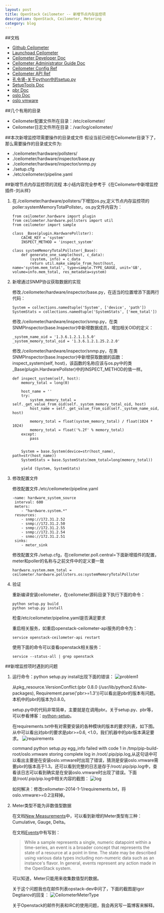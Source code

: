 ```yaml
---
layout: post
title: OpenStack Ceilometer -- 新增节点内存监控项
description: OpenStack, Ceilometer, Metering
category: blog
---
```


##文档
* [Github Ceilometer](https://github.com/openstack/ceilometer)
* [Launchpad Ceilometer](https://launchpad.net/cilometer)
* [Ceilometer Developer Doc](http://docs.openstack.org/developer/ceilometer/)
* [Ceilometer Administrator Guide Doc](http://docs.openstack.org/admin-guide-cloud/telemetry.html)
* [Ceilometer Config Ref](http://docs.openstack.org/kilo/config-reference/content/ch_configuring-openstack-telemetry.html)
* [Ceilometer API Ref](http://developer.openstack.org/api-ref-telemetry-v2.html)
* [孔令贤-关于python中的setup.py](http://lingxiankong.github.io/blog/2013/12/23/python-setup/)
* [SetupTools Doc](http://pythonhosted.org/setuptools/)
* [pbr Doc](http://docs.openstack.org/developer/pbr/)
* [oslo Doc](https://wiki.openstack.org/wiki/Oslo)
* [oslo vmware](http://rpmfind.net/linux/RPM/fedora/21/x86_64/p/python-oslo-vmware-0.3-2.fc21.noarch.html)

##几个有用的目录
* Ceilometer配置文件所在目录：/etc/ceilometer/
* Ceilometer日志文件所在目录：/var/log/ceilometer/

##本次新增监控项需要操作的目录或文件
假设当前已经在Ceilometer目录下了，那么需要操作的目录或文件为:

* ./ceilometer/hardware/pollsters/
* ./ceilometer/hardware/inspector/base.py
* ./ceilometer/hardware/inspector/snmp.py
* ./setup.cfg
* ./etc/ceilometer/pipeline.yaml

##新增节点内存监控项的流程
本小结内容完全参考于《在Ceilometer中新增监控插件-刘从祥》

1. 在./ceilometer/hardware/pollsters/下增加os.py,定义节点内存监控项的poller:systemMemoryTotalPollster。os.py文件内容为：
    
    ```
    from ceilometer.hardware import plugin
    from ceilometer.hardware.pollsters import util
    from ceilometer import sample

    class _Base(plugin.HardwarePollster):
        CACHE_KEY = 'system'
        INSPECT_METHOD = 'inspect_system'

    class systemMemoryTotalPollster(_Base):
        def generate_one_sample(host, c_data):
            (system, info) = c_data
            return util.make_sample_from_host(host, name='system.mem_total', type=sample.TYPE_GAUGE, unit='GB', volume=info.mem_total, res_metadata=system)
    ```

2. 新增通过SNMP协议获取数据的实现

    修改./ceilometer/hardware/inspector/base.py，在适当的位置增添下面两行代码：
    
    ```
    System = collections.namedtuple('System', ['device', 'path'])
    SystemStats = collections.namedtuple('SystemStats', ['mem_total'])
    ```

    修改./ceilometer/hardware/inspector/snmp.py，在类SNMPInspector(base.Inspector)中新增数据成员，增加相关OID的定义：
    
    ```
    _system_name_oid = '1.3.6.1.2.1.1.5.0'
    _system_memory_total_oid = '1.3.6.1.2.1.25.2.2.0'
    ```

    修改./ceilometer/hardware/inspector/snmp.py，在类SNMPInspector(base.Inspector)中新增获取数据的函数：inspect_system(self, host)，该函数的名称应该与os.py中的类_Base(plugin.HardwarePollster)中的INSPECT_METHOD的值一样。
    
    ```
    def inspect_system(self, host):
        memory_total = long(0)

        host_name = ''
        try:
            system_memory_total = self._get_value_from_oid(self._system_memory_total_oid, host)
            host_name = self._get_value_from_oid(self._system_name_oid, host)

            memory_total = float(system_memory_total) / float(1024 * 1024)
            memory_total = float('%.2f' % memory_total)
        except:
            pass


        System = base.System(device=str(host_name), path=str(host_name))
        SystemStats = base.SystemStats(mem_total=long(memory_total))

        yield (System, SystemStats)
    ```


3. 修改配置文件
    
    修改配置文件./etc/ceilometer/pipeline.yaml
    
    ```
    -name: hardware_system_source
     interval: 600
     meters:
        - "hardware.system.*"
     resources:
        - snmp://172.31.2.52
        - snmp://172.31.2.50
        - snmp://172.31.2.55
        - snmp://172.31.2.54
        - snmo://172.31.2.51
     sinks:
        - meter_sink
    ```

    修改配置文件./setup.cfg，在ceilometer.poll.central=下面新增插件的配置，meter和poller的名称与之前文件中的定义要一致
    
    ```
    hardware.system.mem_total = ceilometer.hardware.pollsters.os:systemMemoryTotalPollster
    ```

4. 验证
    
    重新编译安装ceilometer，在ceilometer源码目录下执行下面的命令：
    
    ```
    python setup.py build
    python setup.py install
    ```

    检查/etc/ceilometer/pipeline.yaml是否满足要求

    重启相关服务，如重启openstack-ceilometer-api服务的命令为：
    
    ```
    service openstack-ceilometer-api restart
    ```

    使用下面的命令可以查看openstack相关服务：

    ```
    service --status-all | grep openstack
    ```

##新增监控项时遇到的问题
1. 运行命令：python setup.py install出现下面的错误：
![problem1](/images/2015-10-10-Add-Monitoring/problem1.jpg)

    从pkg_resource.VersionConflict:(pbr 0.8.0 (/usr/lib/python2.6/site-packages), Requirement.parse('pbr>=1.3'))可以看出是pbr的版本有问题。本机中的pbr的版本为0.8.0。

    setup.py中的代码非常简单，主要就是在调用pbr。关于setup.py、pbr等，可以参看博客：[python-setup](http://lingxiankong.github.io/blog/2013/12/23/python-setup/)。

    在requirements.txt中有对需要安装的各种模块的版本的要求列表，如下图。从中可以看出对pbr的要求是pbr>=0.6, <1.0，我们机器中的pbr版本满足要求。
    ![requirements](/images/2015-10-10-Add-Monitoring/requirements.jpg)

    command python setup.py egg_info failed with code 1 in /tmp/pip-build-root/oslo.vmware storing complete log in /root/.pip/pip.log,从这句话中可以看出主要是在安装oslo.vmware时出现了错误，猜测是安装oslo.vmware需要pbr的版本高于1.3。还可以看到完整的日志是存于/root/.pip/pip.log中，查看该日志可以看到确实是在安装oslo.vmware时出现了错误。下面是/root/.pip/pip.log中相关内容的截图：
    ![log](/images/2015-10-10-Add-Monitoring/log.jpg)

    如何解决：修改ceilometer-2014-1-1/requirements.txt，将oslo.vmware>=0.2注释掉。

2. Meter类型不能为非数值型数据

   在文档[New Measurements](http://docs.openstack.org/developer/cilometer/new_meters.html)中，可以看到新增的Meter类型有三种：Cumulative, Gauge, Delta。

   在文档[Events](http://docs.openstack.org/admin-guide-cloud/telemetry-events.html)中有写到：
   > While a sample represents a single, numeric datapoint within a time-series, an event is a broader concept that represents the state of a resource at a point in time. The state may be described using various data types including non-numeric data such as an instance's flavor. In general, events represent any action made in the OpenStack system.
   
   可以知道，Meter只能用来收集数值型的数据。

   关于这个问题我也在邮件列表opstack-dev中问了，下面的截图是Igor Degtiarov的回复：
   ![CeilometerMeterType](/images/2015-10-10-Add-Monitoring/CeilometerMeterType.jpg)

   关于Openstack的邮件列表和IRC的使用问题，我会再另写一篇博客来解释。
